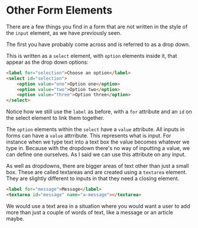 # Other Form Elements

There are a few things you find in a form that are not written in the style of the `input` element, as we have previously seen.

The first you have probably come across and is referred to as a drop down.

This is written as a `select` element, with `option` elements inside it, that appear as the drop down options:

```html
<label for="selection">Choose an option</label>
<select id="selection">
	<option value="one">Option one</option>
	<option value="two">Option two</option>
	<option value="three">Option three</option>
</select>
```

Notice how we still use the `label` as before, with a `for` attribute and an `id` on the select element to link them together.

The `option` elements within the `select` have a `value` attribute. All inputs in forms can have a `value` attrribute. This represents what is input. For instance when we type text into a text box the value becomes whatever we type in. Because with the dropdown there's no way of inputting a value, we can define one ourselves. As I said we can use this attribute on any input.

As well as dropdowns, there are bigger areas of text other than just a small box. These are called textareas and are created using a `textarea` element. They are slightly different to inputs in that they need a closing element.

```html
<label for="message">Message</label>
<textarea id="message" name="a-message"></textarea>
```

We would use a text area in a situation where you would want a user to add more than just a couple of words of text, like a message or an article maybe.
